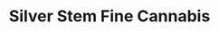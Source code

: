 ---
title: "Silver Stem Fine Cannabis"
url: /littleton/silver-stem-fine-cannabis/
shop: cannabis
---